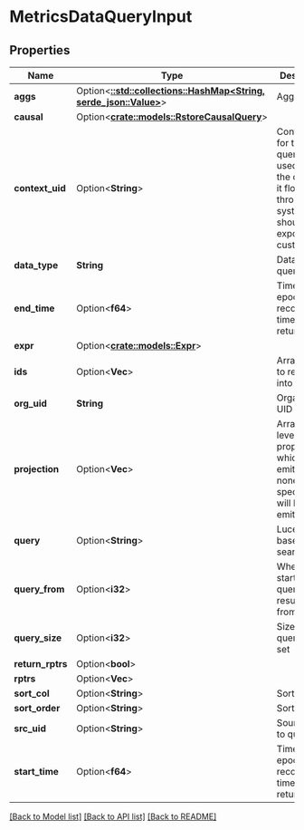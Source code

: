 # MetricsDataQueryInput

## Properties

Name | Type | Description | Notes
------------ | ------------- | ------------- | -------------
**aggs** | Option<[**::std::collections::HashMap<String, serde_json::Value>**](serde_json::Value.md)> | Aggregations | [optional]
**causal** | Option<[**crate::models::RstoreCausalQuery**](RstoreCausalQuery.md)> |  | [optional]
**context_uid** | Option<**String**> | Context UID for this query, it's used to track the query as it flows through the system, and shouldn't be exposed to customers | [optional]
**data_type** | **String** | DataType to query | 
**end_time** | Option<**f64**> | Time in unix epoch time, records < time are returned | [optional]
**expr** | Option<[**crate::models::Expr**](Expr.md)> |  | [optional]
**ids** | Option<**Vec<String>**> | Array of IDs to resolve into records | [optional]
**org_uid** | **String** | Organization UID to query | 
**projection** | Option<**Vec<String>**> | Array of top level object properties which will be emitted, if none are specified all will be emitted | [optional]
**query** | Option<**String**> | Lucene based search query | [optional]
**query_from** | Option<**i32**> | Where to start the query in the result set from | [optional]
**query_size** | Option<**i32**> | Size of the query result set | [optional]
**return_rptrs** | Option<**bool**> |  | [optional]
**rptrs** | Option<**Vec<String>**> |  | [optional]
**sort_col** | Option<**String**> | Sort column | [optional]
**sort_order** | Option<**String**> | Sort order | [optional]
**src_uid** | Option<**String**> | Source UID to query | [optional]
**start_time** | Option<**f64**> | Time in unix epoch time, records >= time are returned | [optional]

[[Back to Model list]](../README.md#documentation-for-models) [[Back to API list]](../README.md#documentation-for-api-endpoints) [[Back to README]](../README.md)


